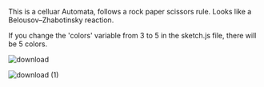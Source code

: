 This is a celluar Automata, follows a rock paper scissors rule. Looks like a Belousov–Zhabotinsky reaction.

If you change the 'colors' variable from 3 to 5 in the sketch.js file, there will be 5 colors.

![download](https://user-images.githubusercontent.com/31460614/115816919-b7bd1480-a3f1-11eb-8ba3-4423fb1d22cb.png)

![download (1)](https://user-images.githubusercontent.com/31460614/115816974-d02d2f00-a3f1-11eb-8e09-aef99d84aca7.png)
